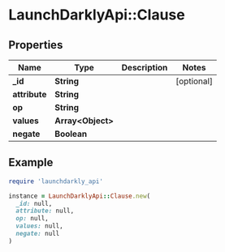 # LaunchDarklyApi::Clause

## Properties

| Name | Type | Description | Notes |
| ---- | ---- | ----------- | ----- |
| **_id** | **String** |  | [optional] |
| **attribute** | **String** |  |  |
| **op** | **String** |  |  |
| **values** | **Array&lt;Object&gt;** |  |  |
| **negate** | **Boolean** |  |  |

## Example

```ruby
require 'launchdarkly_api'

instance = LaunchDarklyApi::Clause.new(
  _id: null,
  attribute: null,
  op: null,
  values: null,
  negate: null
)
```

